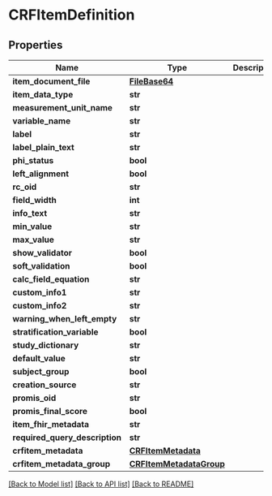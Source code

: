 # CRFItemDefinition

## Properties
Name | Type | Description | Notes
------------ | ------------- | ------------- | -------------
**item_document_file** | [**FileBase64**](FileBase64.md) |  | 
**item_data_type** | **str** |  | [optional] 
**measurement_unit_name** | **str** |  | [optional] 
**variable_name** | **str** |  | [optional] 
**label** | **str** |  | [optional] 
**label_plain_text** | **str** |  | [optional] 
**phi_status** | **bool** |  | [optional] 
**left_alignment** | **bool** |  | [optional] 
**rc_oid** | **str** |  | [optional] 
**field_width** | **int** |  | [optional] 
**info_text** | **str** |  | [optional] 
**min_value** | **str** |  | [optional] 
**max_value** | **str** |  | [optional] 
**show_validator** | **bool** |  | [optional] 
**soft_validation** | **bool** |  | [optional] 
**calc_field_equation** | **str** |  | [optional] 
**custom_info1** | **str** |  | [optional] 
**custom_info2** | **str** |  | [optional] 
**warning_when_left_empty** | **str** |  | [optional] 
**stratification_variable** | **bool** |  | [optional] 
**study_dictionary** | **str** |  | [optional] 
**default_value** | **str** |  | [optional] 
**subject_group** | **bool** |  | [optional] 
**creation_source** | **str** |  | [optional] 
**promis_oid** | **str** |  | [optional] 
**promis_final_score** | **bool** |  | [optional] 
**item_fhir_metadata** | **str** |  | [optional] 
**required_query_description** | **str** |  | [optional] 
**crfitem_metadata** | [**CRFItemMetadata**](CRFItemMetadata.md) |  | [optional] 
**crfitem_metadata_group** | [**CRFItemMetadataGroup**](CRFItemMetadataGroup.md) |  | [optional] 

[[Back to Model list]](../README.md#documentation-for-models) [[Back to API list]](../README.md#documentation-for-api-endpoints) [[Back to README]](../README.md)


